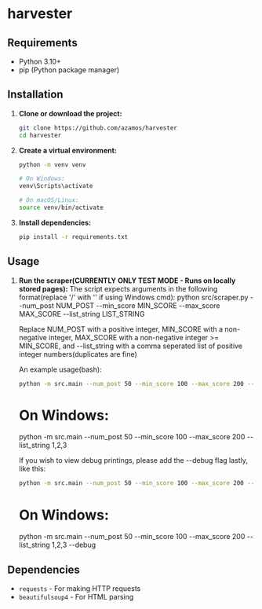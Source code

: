 # harvester

## Requirements

- Python 3.10+
- pip (Python package manager)

## Installation

1. **Clone or download the project:**

   ```bash
   git clone https://github.com/azamos/harvester
   cd harvester
   ```

2. **Create a virtual environment:**

   ```bash
   python -m venv venv

   # On Windows:
   venv\Scripts\activate

   # On macOS/Linux:
   source venv/bin/activate
   ```

3. **Install dependencies:**
   ```bash
   pip install -r requirements.txt
   ```

## Usage

1. **Run the scraper(CURRENTLY ONLY TEST MODE - Runs on locally stored pages):**
   The script expects arguments in the following format(replace '/' with '\' if using Windows cmd):
   python src/scraper.py --num_post NUM_POST --min_score MIN_SCORE --max_score MAX_SCORE --list_string
   LIST_STRING

   Replace NUM_POST with a positive integer, MIN_SCORE with a non-negative integer,
   MAX_SCORE with a non-negative integer >= MIN_SCORE, and --list_string with a comma seperated
   list of positive integer numbers(duplicates are fine)

   An example usage(bash):

   ```bash
   python -m src.main --num_post 50 --min_score 100 --max_score 200 --list_string 1,2,3
   ```

   # On Windows:

   python -m src.main --num_post 50 --min_score 100 --max_score 200 --list_string 1,2,3

   If you wish to view debug printings, please add the --debug flag lastly, like this:

   ```bash
   python -m src.main --num_post 50 --min_score 100 --max_score 200 --list_string 1,2,3 --debug
   ```

   # On Windows:

   python -m src.main --num_post 50 --min_score 100 --max_score 200 --list_string 1,2,3 --debug

## Dependencies

- `requests` - For making HTTP requests
- `beautifulsoup4` - For HTML parsing
